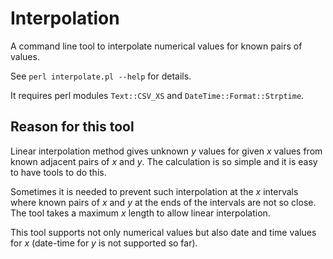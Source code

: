 Interpolation
=============

A command line tool to interpolate numerical values for known pairs of values.

See `perl interpolate.pl --help` for details.

It requires perl modules `Text::CSV_XS` and `DateTime::Format::Strptime`.

Reason for this tool
--------------------

Linear interpolation method gives unknown _y_ values for given _x_ values
from known adjacent pairs of _x_ and _y_.
The calculation is so simple and it is easy to have tools to do this.

Sometimes it is needed to prevent such interpolation
at the _x_ intervals where known pairs of _x_ and _y_
at the ends of the intervals are not so close.
The tool takes a maximum _x_ length to allow linear interpolation.

This tool supports not only numerical values but also
date and time values for _x_ (date-time for _y_ is not supported so far).